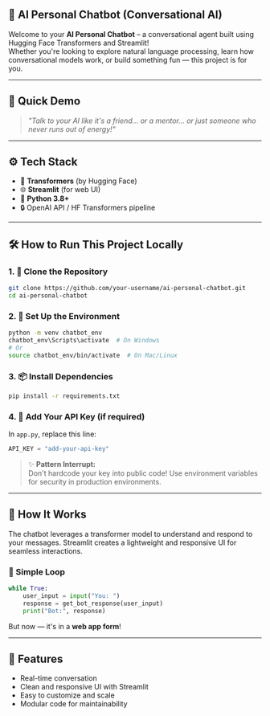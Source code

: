 ## 🤖 AI Personal Chatbot (Conversational AI)

Welcome to your **AI Personal Chatbot** – a conversational agent built using Hugging Face Transformers and Streamlit!  
Whether you're looking to explore natural language processing, learn how conversational models work, or build something fun — this project is for you.

---

## 🚀 Quick Demo

> _"Talk to your AI like it's a friend... or a mentor... or just someone who never runs out of energy!"_

---

## ⚙️ Tech Stack

- 🧠 **Transformers** (by Hugging Face)  
- 🌐 **Streamlit** (for web UI)  
- 🐍 **Python 3.8+**  
- 🔒 OpenAI API / HF Transformers pipeline  

---

## 🛠️ How to Run This Project Locally

### 1. 🔁 Clone the Repository

```bash
git clone https://github.com/your-username/ai-personal-chatbot.git
cd ai-personal-chatbot
```

### 2. 💼 Set Up the Environment

```bash
python -m venv chatbot_env
chatbot_env\Scripts\activate  # On Windows
# Or
source chatbot_env/bin/activate  # On Mac/Linux
```

### 3. 📦 Install Dependencies

```bash
pip install -r requirements.txt
```

### 4. 🔐 Add Your API Key (if required)

In `app.py`, replace this line:

```python
API_KEY = "add-your-api-key"
```

> ✨ **Pattern Interrupt:**  
> Don't hardcode your key into public code! Use environment variables for security in production environments.

---

## 🧠 How It Works

The chatbot leverages a transformer model to understand and respond to your messages. Streamlit creates a lightweight and responsive UI for seamless interactions.

### 🔄 Simple Loop

```python
while True:
    user_input = input("You: ")
    response = get_bot_response(user_input)
    print("Bot:", response)
```

But now — it's in a **web app form**!

---

## 🌟 Features

- Real-time conversation
- Clean and responsive UI with Streamlit
- Easy to customize and scale
- Modular code for maintainability


